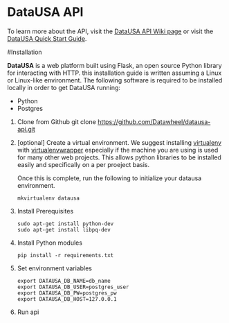 # DataUSA API
To learn more about the API, visit the [DataUSA API Wiki page](https://github.com/DataUSA/datausa-api/wiki) or visit the [DataUSA Quick Start Guide](http://beta.datausa.io/about/api/).

#Installation

**DataUSA** is a web platform built using Flask, an open source Python library for interacting with HTTP. this installation guide is written assuming a Linux or Linux-like environment. The following software is required to be installed locally in order to get DataUSA running:

*   Python
*   Postgres

1.  Clone from Github
        git clone https://github.com/Datawheel/datausa-api.git
2.  [optional] Create a virtual environment. We suggest installing [virtualenv](https://pypi.python.org/pypi/virtualenv) with [virtualenvwrapper](http://virtualenvwrapper.readthedocs.org/en/latest/) especially if the machine you are using is used for many other web projects. This allows python libraries to be installed easily and specifically on a per proeject basis.

    Once this is complete, run the following to initialize your datausa environment.

        mkvirtualenv datausa

3.  Install Prerequisites

        sudo apt-get install python-dev
        sudo apt-get install libpq-dev

4.  Install Python modules

        pip install -r requirements.txt

5.  Set environment variables
        
        export DATAUSA_DB_NAME=db_name
        export DATAUSA_DB_USER=postgres_user
        export DATAUSA_DB_PW=postgres_pw
        export DATAUSA_DB_HOST=127.0.0.1

6.  Run api
